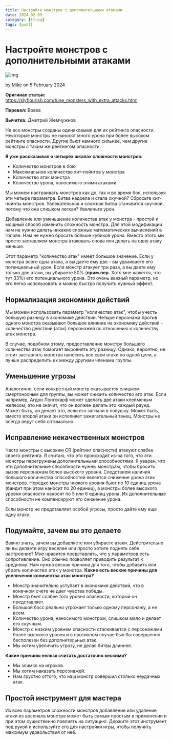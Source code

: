 ```yaml
---
title: Настройте монстров с дополнительными атаками
date: 2024-02-09
category: [ttrpg]
tags: [post]
---
```


# Настройте монстров с дополнительными атаками

![img](https://i.pinimg.com/564x/43/9f/0d/439f0d959e0a5befbbb9f37c0f7886f7.jpg)

by [Mike](https://slyflourish.com/about_mike_shea.html) on 5 February 2024

**Оригинал статьи:** https://slyflourish.com/tune_monsters_with_extra_attacks.html

**Перевел:** Вовка

**Вычитка:** Дмитрий Жемчужнов

Не все монстры созданы одинаковыми для их рейтинга опасности. Некоторые монстры не наносят много урона при более высоком рейтинге опасности. Другие бьют намного сильнее, чем другие монстры с таким же рейтингом опасности.

**Я уже рассказывал о четырех шкалах сложности монстров:**

- Количество монстров в бою
- Максимальное количество хит-пойнтов у монстра
- Количество атак монстра
- Количество урона, наносимого этими атаками.

Мы можем настраивать монстров как до, так и во время боя, используя эти четыре параметра. Битва надоела и стала скучной? Сбросьте хит-пойнты монстров. Увлекательная и сложная битва становится скучной, потому что она слишком легкая? Увеличьте урон.

Добавление или уменьшение количества атак у монстра - простой и мощный способ изменить сложность монстра. Для этой модификации нам не нужно делать никаких сложных математических вычислений в голове. Нам не нужно бросать больше кубиков урона. Вместо этого мы просто заставляем монстра атаковать снова или делать на одну атаку меньше.

Этот параметр "количество атак" имеет большое значение. Если у монстра всего одна атака, а вы даете ему две - вы удваиваете его потенциальный урон. Если монстр атакует три раза, а вы даете ему только две атаки, вы убираете 50% (**прим.пер.** Хотя мне кажется, что тут 33%) его потенциального урона. Это очень важный параметр, но его легко использовать и можно быстро получить нужный эффект.

## Нормализация экономики действий

Мы можем использовать параметр "количество атак", чтобы учесть большую разницу в экономике действий. Четыре персонажа против одного монстра оказывают большое влияние на экономику действий - количество действий (атак) персонажей по отношению к количеству атак монстра.

В случае, подобном этому, предоставление монстру большего количества атак помогает выровнять эту разницу. Однако, вероятно, не стоит заставлять монстра наносить все свои атаки по одной цели, а лучше распределить их между другими членами группы.

## Уменьшение угрозы

Аналогично, если конкретный монстр оказывается слишком смертоносным для группы, вы может снизить количество его атак. Если например, Агдон Лонгскарф может сделать две атаки клейменым железом, это не значит, что он должен делать это каждый раунд. Может быть, он делает это, если его загнали в ловушку. Может быть, вместо второй атаки он исполняет зажигательный танец. Монстры не всегда ведут себя оптимально.

## Исправление некачественных монстров

Часто монстры с высоким CR (рейтинг опасности)  атакуют слабее своего рейтинга. Я считаю, что это происходит из-за того, что эти монстры перегружены дополнительными способностями. Я уверен, что эти дополнительные способности нужны монстрам, чтобы бросить вызов персонажам более высокого уровня. Следствием наличия большого количества способностей является снижение урона этих монстров. Нередко монстры низкого уровня бьют по 10 единиц урона (бандит при этом наносит по 20 единиц), а монстры более высокого уровня опасности наносят по 5 или 6 единиц урона. Их дополнительные способности не компенсируют это снижение урона.

Если монстр не представляет особой угрозы, просто дайте ему еще одну атаку.

## Подумайте, зачем вы это делаете

Важно знать, зачем вы добавляете или убираете атаки. Действительно ли вы делаете игру веселее или просто хотите поднять себе настроение? Мне нравится представлять, что у параметров есть сопротивление. Оно обычно позволяет приводить результат к среднему.  Нам нужна веская причина для того, чтобы добавить или убрать количество атак у монстра. **Какие есть веские причины для увеличения количества атак монстра?**

- Монстр значительно уступает в экономике действий, что в конечном счете не дает чувства победы.
- Монстр бьет слабее того уровня опасности, который он представляет.
- Большой босс реально угрожает только одному персонажу, а не всем.
- Количество урона, наносимого монстром, слишком мало и делает его скучным.
- Монстр с низким уровнем опасности сталкивается с персонажами более высокого уровня и в противном случае был бы совершенно бесполезен без дополнительных атак.
- Мы хотим увеличить угрозу, не делая битвы длиннее.

**Какие причины нельзя считать достаточно вескими?**

- Мы злимся на игроков.
- Мы хотим наказать персонажей.
- Нам грустно оттого, что наш монстр совершил столько неудачных атак.

## Простой инструмент для мастера

Из всех параметров сложности монстров добавление или удаление атаки из арсенала монстра может быть самым простым в применении и при этом существенно повлиять на ситуацию. Держите этот инструмент под рукой и используйте его для настройки игры, чтобы получить максимум удовольствия от неё.